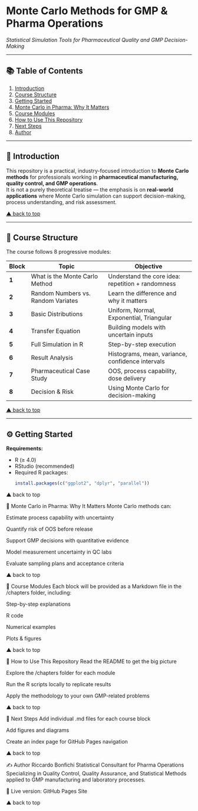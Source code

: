 # Monte Carlo Methods for GMP & Pharma Operations
_Statistical Simulation Tools for Pharmaceutical Quality and GMP Decision-Making_

---

## 📚 Table of Contents
1. [Introduction](#-introduction)
2. [Course Structure](#-course-structure)
3. [Getting Started](#-getting-started)
4. [Monte Carlo in Pharma: Why It Matters](#-monte-carlo-in-pharma-why-it-matters)
5. [Course Modules](#-course-modules)
6. [How to Use This Repository](#-how-to-use-this-repository)
7. [Next Steps](#-next-steps)
8. [Author](#-author)

---

## 📖 Introduction
This repository is a practical, industry-focused introduction to **Monte Carlo methods** for professionals working in **pharmaceutical manufacturing, quality control, and GMP operations**.  
It is not a purely theoretical treatise — the emphasis is on **real-world applications** where Monte Carlo simulation can support decision-making, process understanding, and risk assessment.

[▲ back to top](#-table-of-contents)

---

## 🎯 Course Structure
The course follows 8 progressive modules:

| Block | Topic | Objective |
|-------|-------|-----------|
| **1** | What is the Monte Carlo Method | Understand the core idea: repetition + randomness |
| **2** | Random Numbers vs. Random Variates | Learn the difference and why it matters |
| **3** | Basic Distributions | Uniform, Normal, Exponential, Triangular |
| **4** | Transfer Equation | Building models with uncertain inputs |
| **5** | Full Simulation in R | Step-by-step execution |
| **6** | Result Analysis | Histograms, mean, variance, confidence intervals |
| **7** | Pharmaceutical Case Study | OOS, process capability, dose delivery |
| **8** | Decision & Risk | Using Monte Carlo for decision-making |

[▲ back to top](#-table-of-contents)

---

## ⚙️ Getting Started
**Requirements:**
- R (≥ 4.0)
- RStudio (recommended)
- Required R packages:
  ```r
  install.packages(c("ggplot2", "dplyr", "parallel"))

▲ back to top

💊 Monte Carlo in Pharma: Why It Matters
Monte Carlo methods can:

Estimate process capability with uncertainty

Quantify risk of OOS before release

Support GMP decisions with quantitative evidence

Model measurement uncertainty in QC labs

Evaluate sampling plans and acceptance criteria

▲ back to top

📂 Course Modules
Each block will be provided as a Markdown file in the /chapters folder, including:

Step-by-step explanations

R code

Numerical examples

Plots & figures

▲ back to top

📌 How to Use This Repository
Read the README to get the big picture

Explore the /chapters folder for each module

Run the R scripts locally to replicate results

Apply the methodology to your own GMP-related problems

▲ back to top

🚀 Next Steps
 Add individual .md files for each course block

 Add figures and diagrams

 Create an index page for GitHub Pages navigation

▲ back to top

✍️ Author
Riccardo Bonfichi
Statistical Consultant for Pharma Operations
Specializing in Quality Control, Quality Assurance, and Statistical Methods applied to GMP manufacturing and laboratory processes.

📌 Live version: GitHub Pages Site

▲ back to top
